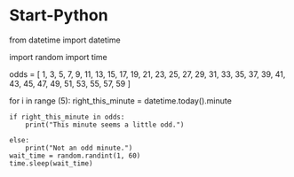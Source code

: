 # Start-Python

from datetime import datetime

import random
import time

odds = [ 1,  3,  5,  7,  9, 11, 13, 15, 17, 19,
        21, 23, 25, 27, 29, 31, 33, 35, 37, 39,
        41, 43, 45, 47, 49, 51, 53, 55, 57, 59 ]

for i in range (5):
    right_this_minute = datetime.today().minute

    if right_this_minute in odds:
        print("This minute seems a little odd.")

    else:
        print("Not an odd minute.")
    wait_time = random.randint(1, 60)
    time.sleep(wait_time)

